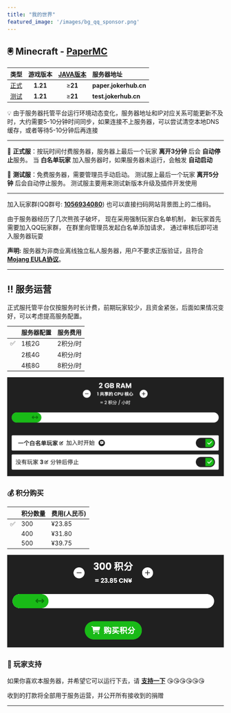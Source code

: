 ```yaml
---
title: "我的世界"
featured_image: '/images/bg_qq_sponsor.png'
---
```


## 🖲️ Minecraft - [PaperMC](https://papermc.io)

|类型|游戏版本|[**JAVA版本**](https://www.oracle.com/java/technologies/downloads/)|服务器地址|
|:---|:-------:|:-----:|:--------------------------|
|[正式](https://exaroton.com)|**1.21**|≥**21**|**paper.jokerhub.cn**|
|[测试](https://aternos.org) |**1.21**|≥**21**|**test.jokerhub.cn** |

💡 由于服务器托管平台运行环境动态变化，服务器地址和IP对应关系可能更新不及时，大约需要5-10分钟时间同步，如果连接不上服务器，可以尝试清空本地DNS缓存，或者等待5-10分钟后再连接

---

🎯 **正式服**：按玩时间付费服务器，服务器上最后一个玩家 **离开3分钟** 后会 **自动停止**服务。
当 **白名单玩家** 加入服务器时，如果服务器未运行，会触发 **自动启动**

📌 **测试服**：免费服务器，需要管理员手动启动。
测试服上最后一个玩家 **离开5分钟** 后会自动停止服务。
测试服主要用来测试新版本升级及插件开发使用

--- 

加入玩家群(QQ群号: **[1056934080](https://jq.qq.com/?_wv=1027&k=DUEQuLE6)**)
也可以直接扫码网站背景图上的二维码。

由于服务器经历了几次熊孩子破坏，
现在采用强制玩家白名单机制，
新玩家首先需要加入QQ玩家群，
在群里向管理员发起白名单添加请求，
通过审核后即可进入服务器玩耍

**声明:** 服务器为非商业离线独立私人服务器，用户不要求正版验证，且符合 
**[Mojang EULA协议](https://account.mojang.com/documents/minecraft_eula)**。

---

## ‼️ 服务运营

正式服托管平台仅按服务时长计费，前期玩家较少，且资金紧张，后面如果情况变好，可以考虑提高服务配置。

||服务器配置|服务费用|
|---|---|---|
|✅|1核2G|2积分/时|
||2核4G|4积分/时|
||4核8G|8积分/时|

![服务配置](/images/server/config.png)

### 💰 积分购买

||积分数量|费用(人民币)|
|---|:---|:------|
|✅| 300 | ¥23.85 |
|| 400 | ¥31.80 |
|| 500 | ¥39.75 |

![积分购买](/images/server/score_pay.png)

### 🩷 玩家支持

如果你喜欢本服务器，并希望它可以运行下去，请 [**支持一下**](/sponsor) 😘😘😘😘😘😘

收到的打款将全部用于服务运营，并公开所有接收到的捐赠

---